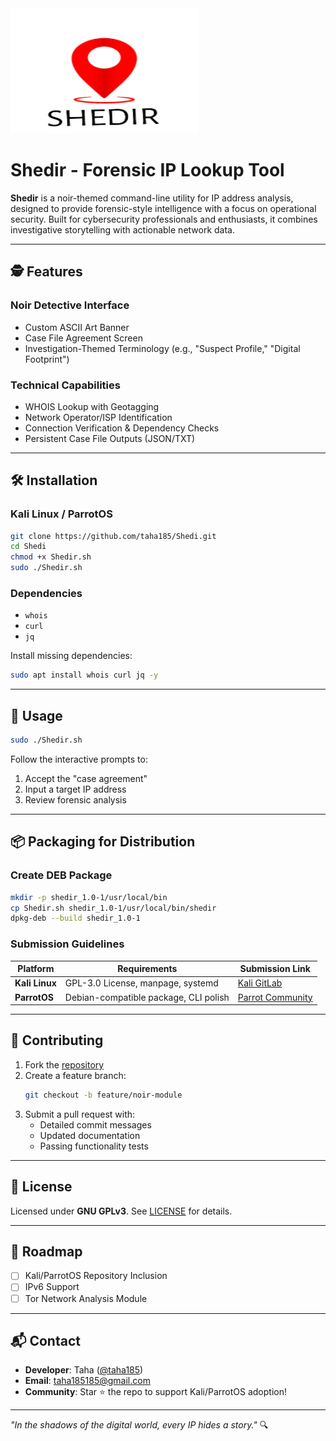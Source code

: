 <div class="parent">
  <div class="child">
     <img src="Assets/Image_20250307_2048.png" height="200" width="300">
  </div>
</div>

# Shedir - Forensic IP Lookup Tool

**Shedir** is a noir-themed command-line utility for IP address analysis, designed to provide forensic-style intelligence with a focus on operational security. Built for cybersecurity professionals and enthusiasts, it combines investigative storytelling with actionable network data.

---

## 🕵️ Features

### Noir Detective Interface
- Custom ASCII Art Banner
- Case File Agreement Screen
- Investigation-Themed Terminology (e.g., "Suspect Profile," "Digital Footprint")

### Technical Capabilities
- WHOIS Lookup with Geotagging
- Network Operator/ISP Identification
- Connection Verification & Dependency Checks
- Persistent Case File Outputs (JSON/TXT)

---

## 🛠️ Installation

### Kali Linux / ParrotOS
```bash
git clone https://github.com/taha185/Shedi.git
cd Shedi
chmod +x Shedir.sh
sudo ./Shedir.sh
```

### Dependencies
- `whois`
- `curl`
- `jq`

Install missing dependencies:  
```bash
sudo apt install whois curl jq -y
```

---

## 📖 Usage
```bash
sudo ./Shedir.sh
```
Follow the interactive prompts to:
1. Accept the "case agreement"
2. Input a target IP address
3. Review forensic analysis

---

## 📦 Packaging for Distribution

### Create DEB Package
```bash
mkdir -p shedir_1.0-1/usr/local/bin
cp Shedir.sh shedir_1.0-1/usr/local/bin/shedir
dpkg-deb --build shedir_1.0-1
```

### Submission Guidelines
| Platform       | Requirements                          | Submission Link                     |
|----------------|---------------------------------------|-------------------------------------|
| **Kali Linux** | GPL-3.0 License, manpage, systemd     | [Kali GitLab](https://gitlab.com/kalilinux/packages) |
| **ParrotOS**   | Debian-compatible package, CLI polish | [Parrot Community](https://community.parrotsec.org/) |

---

## 🤝 Contributing
1. Fork the [repository](https://github.com/taha185/Shedi)
2. Create a feature branch:  
   ```bash
   git checkout -b feature/noir-module
   ```
3. Submit a pull request with:  
   - Detailed commit messages
   - Updated documentation
   - Passing functionality tests

---

## 📜 License
Licensed under **GNU GPLv3**. See [LICENSE](LICENSE) for details.

---

## 📍 Roadmap
- [ ] Kali/ParrotOS Repository Inclusion
- [ ] IPv6 Support
- [ ] Tor Network Analysis Module

---

## 📬 Contact
- **Developer**: Taha ([@taha185](https://github.com/taha185))
- **Email**: [taha185185@gmail.com](mailto:taha185185@gmail.com)
- **Community**: Star ⭐ the repo to support Kali/ParrotOS adoption!

---

*"In the shadows of the digital world, every IP hides a story."* 🔍
